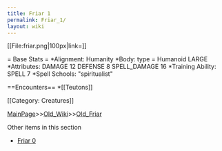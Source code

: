 ```yaml
---
title: Friar 1
permalink: Friar_1/
layout: wiki
---
```

[[File:friar.png|100px|link=]]

= Base Stats =
*Alignment: Humanity
*Body: type = Humanoid LARGE 
*Attributes: DAMAGE 12 DEFENSE 8 SPELL_DAMAGE 16
*Training Ability: SPELL 7 
*Spell Schools: &quot;spiritualist&quot; 

==Encounters==
*[[Teutons]]

[[Category: Creatures]]

[MainPage](/keeperrl_wiki/ "wikilink")>>[Old_Wiki](/keeperrl_wiki/Old_Wiki "wikilink")>>[Old_Friar](/keeperrl_wiki/Old_Friar "wikilink")

Other items in this section
-    [Friar 0](/keeperrl_wiki/Friar_0 "wikilink")
